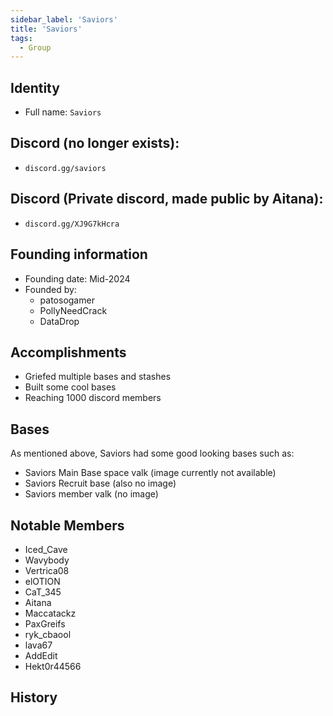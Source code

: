 ```yaml
---
sidebar_label: 'Saviors'
title: 'Saviors'
tags:
  - Group
---
```

## Identity
* Full name: `Saviors` 
## Discord (no longer exists):
* `discord.gg/saviors`
## Discord (Private discord, made public by Aitana):
* `discord.gg/XJ9G7kHcra`
## Founding information
* Founding date: Mid-2024
* Founded by: 
  * patosogamer
  * PollyNeedCrack
  * DataDrop
## Accomplishments
- Griefed multiple bases and stashes
- Built some cool bases
- Reaching 1000 discord members

## Bases
As mentioned above, Saviors had some good looking bases such as:
- Saviors Main Base space valk (image currently not available)
- Saviors Recruit base (also no image)
- Saviors member valk (no image)
## Notable Members
- Iced_Cave
- Wavybody
- Vertrica08
- elOTION
- CaT_345
- Aitana
- Maccatackz
- PaxGreifs
- ryk_cbaool
- lava67
- AddEdit
- Hekt0r44566
## History

  
